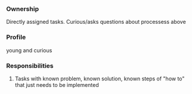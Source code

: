 
### Ownership

Directly assigned tasks. Curious/asks questions about processess above

### Profile

young and curious

### Responsibilities

1. Tasks with known problem, known solution, known steps of "how to" that just needs to be implemented

